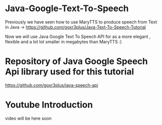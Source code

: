 # Java-Google-Text-To-Speech
Previously we have seen how to use MaryTTS to produce speech from Text in Java -> https://github.com/goxr3plus/Java-Text-To-Speech-Tutorial

Now we will use Java Google Text To Speech API for as a more elegant , flexible and a lot lot smaller in megabytes than MaryTTS :)

# Repository of Java Google Speech Api library used for this tutorial

https://github.com/goxr3plus/java-speech-api


# Youtube Introduction 

video will be here soon
